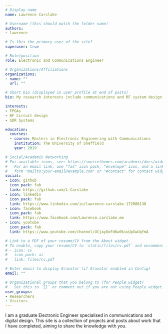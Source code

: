 ```yaml
---
# Display name
name: Lawrence Carslake

# Username (this should match the folder name)
authors:
- lawrence

# Is this the primary user of the site?
superuser: true

# Role/position
role: Electronic and Communications Engineer

# Organizations/Affiliations
organizations:
- name: ""
  url: ""

# Short bio (displayed in user profile at end of posts)
bio: My research interests include communications and RF system design.

interests:
- FPGAs
- RF Circuit design
- SDR Systems

education:
  courses:
  - course: Masters in Electronic Engineering with Communications
    institution: The University of Sheffield
    year: 2019

# Social/Academic Networking
# For available icons, see: https://sourcethemes.com/academic/docs/widgets/#icons
#   For an email link, use "fas" icon pack, "envelope" icon, and a link in the
#   form "mailto:your-email@example.com" or "#contact" for contact widget.
social:
- icon: github
  icon_pack: fab
  link: https://github.com/L-Carslake
- icon: linkedin
  icon_pack: fab
  link: https://www.linkedin.com/in/lawrence-carslake-172086138
- icon: facebook
  icon_pack: fab
  link: https://www.facebook.com/Lawrence.carslake.me
- icon: youtube
  icon_pack: fab
  link: https://www.youtube.com/channel/UCjay8oFd6w0kiuUpXwUqYmA

# Link to a PDF of your resume/CV from the About widget.
# To enable, copy your resume/CV to `static/files/cv.pdf` and uncomment the lines below.  
# - icon: cv
#   icon_pack: ai
#   link: files/cv.pdf

# Enter email to display Gravatar (if Gravatar enabled in Config)
email: ""

# Organizational groups that you belong to (for People widget)
#   Set this to `[]` or comment out if you are not using People widget.  
user_groups:
- Researchers
- Visitors
---
```

I am a graduate Electronic Engineer specialised in communications and digital design.  This site is a collection of projects and posts about work that I have completed, aiming to share the knowledge with you.
